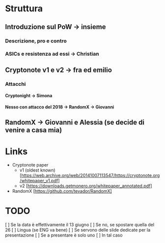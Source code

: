 # Struttura

## Introduzione sul PoW -> insieme
### Descrizione, pro e contro
### ASICs e resistenza ad essi -> Christian

## Cryptonote v1 e v2 -> fra ed emilio

### Attacchi 
#### Cryptonight -> Simona
#### Nesso con attacco del 2018 -> RandomX -> Giovanni

## RandomX -> Giovanni e Alessia (se decide di venire a casa mia)


# Links

- Cryptonote paper
  - v1 (oldest known)
    [https://web.archive.org/web/20141007113547/https://cryptonote.org/whitepaper_v1.pdf]
  - v2
    [https://downloads.getmonero.org/whitepaper_annotated.pdf]
- RandomX
  [https://github.com/tevador/RandomX]


# TODO
[ ] Se la data è effettivamente il 13 giugno
    [ ] Se no, se spostare quella del 26
[ ] Lingua (se ENG va bene)
[ ] Se servono delle slide dedicate per la presentazione
[ ] Se a presentare è solo uno
    [ ] In tal caso
